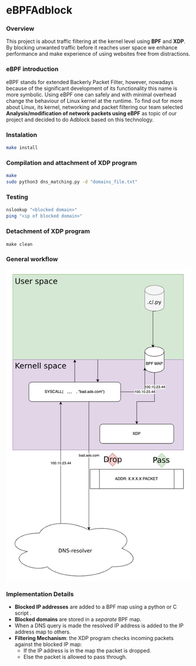 # eBPFAdblock

### Overview

This project is about traffic filtering at the kernel level using **BPF** and **XDP**. By blocking unwanted traffic before it reaches user space we enhance performance and make experience of using websites free from distractions.

### eBPF introduction

eBPF stands for extended Backerly Packet Filter, however, nowadays because of the significant development of its functionality this name is more symbolic. Using eBPF one can safely and with minimal overhead change the behaviour of Linux kernel at the runtime. To find out for more about Linux, its kernel, networking and packet filtering our team selected **Analysis/modification of network packets using eBPF** as topic of our project and decided to do Adblock based on this technology.


### Instalation
```sh
make install
```

### Compilation and attachment of XDP program
```sh
make
sudo python3 dns_matching.py -d "domains_file.txt"
```

### Testing
```sh
nslookup "<blocked domain>"
ping "<ip of blocked domain>"
```

### Detachment of XDP program<br>
`make clean`


### General workflow

![WorkflowImage!](assets/workflow.png)

### Implementation Details

- **Blocked IP addresses** are added to a BPF map using a python or C script .
- **Blocked domains** are stored in a _separate_ BPF map.
- When a DNS query is made the resolved IP address is added to the IP address map to others.
- **Filtering Mechanism**: the XDP program checks incoming packets against the blocked IP map:
    - If the IP address is in the map the packet is dropped.
    - Else the packet is allowed to pass through.

 
